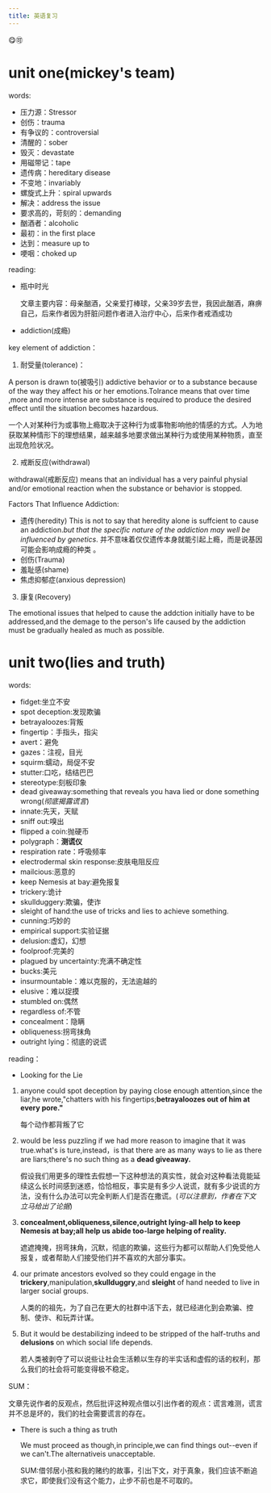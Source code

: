 ```yaml
---
title: 英语复习
---
```


:yum::accept:

# unit one(mickey's team)



words:

- 压力源：Stressor
- 创伤：trauma
- 有争议的：controversial
- 清醒的：sober
- 毁灭：devastate
- 用磁带记：tape
- 遗传病：hereditary disease
- 不变地：invariably
- 螺旋式上升：spiral upwards
- 解决：address the issue
- 要求高的，苛刻的：demanding
- 酗酒者：alcoholic
- 最初：in the first place
- 达到：measure up to
- 哽咽：choked up

reading:

- 瓶中时光

  文章主要内容：母亲酗酒，父亲爱打棒球，父亲39岁去世，我因此酗酒，麻痹自己，后来作者因为肝脏问题作者进入治疗中心，后来作者戒酒成功





- addiction(成瘾)



key element of addiction：

1. 耐受量(tolerance)：

  A person is drawn to(被吸引) addictive behavior or to a substance because of the way they affect his or her emotions.Tolrance means that over time ,more and more intense are substance is required to produce the  desired effect until the situation becomes hazardous.

  一个人对某种行为或事物上瘾取决于这种行为或事物影响他的情感的方式。人为地获取某种情形下的理想结果，越来越多地要求做出某种行为或使用某种物质，直至出现危险状况。

2. 戒断反应(withdrawal)

  withdrawal(戒断反应) means that an individual has a very painful physial and/or emotional reaction when the substance or behavior is stopped.

Factors That Influence Addiction:

- 遗传(heredity)
  This is not to say that heredity alone is suffcient to cause an addiction.*but that the specific nature of the addiction may well be influenced by genetics*.
  并不意味着仅仅遗传本身就能引起上瘾，而是说基因可能会影响成瘾的种类 。
- 创伤(Trauma)
- 羞耻感(shame)
- 焦虑抑郁症(anxious depression)

3. 康复(Recovery)

  The emotional issues that helped to cause the addction initially have to be addressed,and the demage to the person's life caused by the addiction must be gradually healed as much as possible.

# unit two(lies and truth)

words:

- fidget:坐立不安
- spot deception:发现欺骗
- betrayaloozes:背叛
- fingertip：手指头，指尖
- avert：避免
- gazes：注视，目光
- squirm:蠕动，局促不安
- stutter:口吃，结结巴巴
- stereotype:刻板印象
- dead giveaway:something that reveals you hava lied or done something wrong(*彻底揭露谎言*)
- innate:先天，天赋
- sniff out:嗅出
- flipped a coin:抛硬币
- polygraph：**测谎仪**
- respiration rate：呼吸频率
- electrodermal skin response:皮肤电阻反应 
- mailcious:恶意的
- keep  Nemesis at bay:避免报复
- trickery:诡计
- skullduggery:欺骗，使诈
- sleight of hand:the use of tricks and lies to achieve something.
- cunning:巧妙的
- empirical support:实验证据
- delusion:虚幻，幻想
- foolproof:完美的
- plagued by uncertainty:充满不确定性
- bucks:美元
- insurmountable：难以克服的，无法逾越的
- elusive：难以捉摸
- stumbled on:偶然
- regardless of:不管
- concealment：隐瞒
- obliqueness:拐弯抹角
- outright lying：彻底的说谎



reading：

- Looking for the Lie

1. anyone could spot deception by paying  close enough attention,since the liar,he wrote,"chatters with his fingertips;**betrayaloozes out of him at every pore."**

   每个动作都背叛了它

2. would be less puzzling if we had more reason to imagine that it was true.what's is ture,instead，is that there are as many ways to lie as there are liars;there's no such thing as a **dead giveaway.**                                                       

   假设我们用更多的理性去假想一下这种想法的真实性，就会对这种看法竟能延续这么长时间感到迷惑，恰恰相反，事实是有多少人说谎，就有多少说谎的方法，没有什么办法可以完全判断人们是否在撒谎。(*可以注意到，作者在下文立马给出了论据*)

3. **concealment,obliqueness,silence,outright lying-all help to keep Nemesis at bay;all help us abide too-large helping of reality.** 

   遮遮掩掩，拐弯抹角，沉默，彻底的欺骗，这些行为都可以帮助人们免受他人报复，或者帮助人们接受他们并不喜欢的大部分事实。

4. our  primate ancestors evolved so they could engage in the **trickery**,manipulation,**skullduggry**,and **sleight** of hand needed to live in larger social groups.   

   人类的的祖先，为了自己在更大的社群中活下去，就已经进化到会欺骗、控制、使诈、和玩弄计谋。  

5. But it would be destabilizing indeed to be stripped of the half-truths and **delusions** on which social life depends. 

   若人类被剥夺了可以说些让社会生活赖以生存的半实话和虚假的话的权利，那么我们的社会将可能变得极不稳定。

SUM：

文章先说作者的反观点，然后批评这种观点借以引出作者的观点：谎言难测，谎言并不总是坏的，我们的社会需要谎言的存在。



- There is such a thing as truth

  

  We must proceed as though,in principle,we can find things out--even if we can't.The alternativeis unacceptable.

  

  SUM:借邻居小孩和我的赌约的故事，引出下文，对于真象，我们应该不断追求它，即使我们没有这个能力，止步不前也是不可取的。









